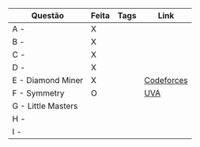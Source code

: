 | Questão | Feita | Tags | Link |
| ------- | ----- | ---- | ---- |
| A -  | X | |  |
| B -  | X | |  |
| C -  | X | |  |
| D -  | X | |  |
| E - Diamond Miner | X | | [Codeforces](https://codeforces.com/contest/1495/problem/A) |
| F - Symmetry | O | | [UVA](https://onlinejudge.org/index.php?option=com_onlinejudge&Itemid=8&page=show_problem&problem=4470) |
| G - Little Masters |  | |  |
| H -  |  | |  |
| I -  |  |  |  |